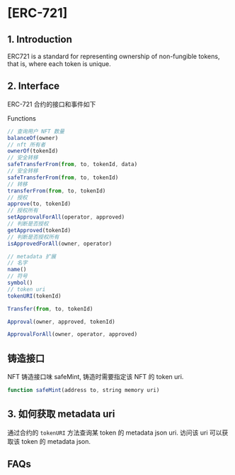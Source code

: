 # [ERC-721]

## 1. Introduction

ERC721 is a standard for representing ownership of non-fungible tokens, that is, where each token is unique.

## 2. Interface

ERC-721 合约的接口和事件如下

Functions

```js
// 查询用户 NFT 数量
balanceOf(owner)
// nft 所有者
ownerOf(tokenId)
// 安全转移
safeTransferFrom(from, to, tokenId, data)
// 安全转移
safeTransferFrom(from, to, tokenId)
// 转移
transferFrom(from, to, tokenId)
// 授权
approve(to, tokenId)
// 授权所有
setApprovalForAll(operator, approved)
// 判断是否授权
getApproved(tokenId)
// 判断是否授权所有
isApprovedForAll(owner, operator)

// metadata 扩展
// 名字
name()
// 符号
symbol()
// token uri
tokenURI(tokenId)
```

```js
Transfer(from, to, tokenId)

Approval(owner, approved, tokenId)

ApprovalForAll(owner, operator, approved)
```

## 铸造接口

NFT 铸造接口味 safeMint, 铸造时需要指定该 NFT 的 token uri.

```js
function safeMint(address to, string memory uri)
```

## 3. 如何获取 metadata uri

通过合约的 `tokenURI` 方法查询某 token 的 metadata json uri. 访问该 uri 可以获取该 token 的 metadata json.

## FAQs